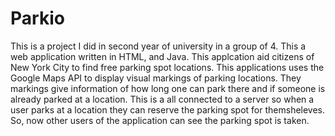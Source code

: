# Parkio
This is a project I did in second year of university in a group of 4. This a web application written in HTML, and Java. This
applcation aid citizens of New York City to find free parking spot locations. This applications uses the Google Maps API to display
visual markings of parking locations. They markings give information of how long one can park there and if someone is already parked
at a location. This is a all connected to a server so when a user parks at a location they can reserve the parking spot for themsheleves. 
So, now other users of the application can see the parking spot is taken. 
